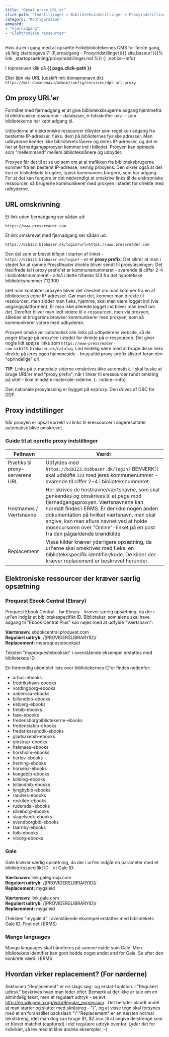 ```yaml
---
title: "Opsæt proxy URL'er"
click-path: "Indstillinger > Biblioteksindstillinger > Proxyindstillinger"
category: "Konfiguration"
emneord: 
- "Fjernadgang"
- "Elektroniske ressourcer"
---
```

Hvis du er i gang med at opsætte Folkebibliotekernes CMS for første gang, så følg startopgave 7: [Fjernadgang - Proxyindstillinger]({{ site.baseurl }}{% link _startopsaetning/proxyindstillinger.md %})
{: .notice--info}

I topmenuen klik på **{{ page.click-path }}**

Eller åbn via URL (udskift mit-domænenavn.dk):\
`https://mit-domænenavn/admin/config/services/dpl-url-proxy`

## Om proxy URL'er

Formålet med fjernadgang er at give biblioteksbrugerne adgang hjemmefra til elektroniske ressourcer - databaser, e-tidsskrifter osv. - som bibliotekerne har købt adgang til.

Udbyderne af elektroniske ressourcer tilbyder som regel kun adgang fra bestemte IP-adresser, f.eks. dem på biblioternes fysiske adresser. Men udbyderne kender ikke bibliotekets lånere og deres IP-adresser, og det er her at fjernadgangsproxyen kommer ind i billedet. Proxyen kan optræde som "mellemmand" mellem bibliotekslånere og udbyder. 

Proxyen får det til at se ud som om at al trafikken fra biblioteksbrugerne kommer fra én bestemt IP-adresse, nemlig proxyens. Den sikrer også at det kun er bibliotekets brugere, typisk kommunens borgere, som har adgang. For at det kan fungere er det nødvendigt at omskrive links til de elektroniske ressourcer, så brugerne kommunikerer med proxyen i stedet for direkte med udbyderne.

## URL omskrivning ##

Et link uden fjernadgang ser sådan ud:
```
https://www.pressreader.com
```
Et link omskrevet med fjernadgang ser sådan ud:

```
https://bib123.bibbaser.dk/login?url=https://www.pressreader.com
```
Den del som er blevet tilføjet i starten af linket - `https://bib123.bibbaser.dk/login?` - er et **proxy prefix**. Det sikrer at man i stedet for at ramme PressReader direkte bliver sendt til proxyløsningen. Det trecifrede tal i proxy prefix'et er kommunenummeret - svarende til ciffer 2-4 i biblioteksnummeret - altså i dette tilfælde 123 fra det hypotetiske biblioteksnummer 712300

Idet man kontakter proxyen bliver det checket om man kommer fra en af bibliotekets egne IP-adresser. Gør man det, kommer man direkte til ressourcen, men sidder man f.eks. hjemme, skal man være logget ind (via adgangsplatformen). Er man ikke allerede logget ind bliver man bedt om det. Derefter bliver man ledt videre til e-ressourcen, men via proxyen, således at brugerens browser kommunikerer med proxyen, som så kommunikerer videre med udbyderen.

Proxyen omskriver automatisk alle links på udbyderens website, så de peger tilbage på proxy'en i stedet for direkte på e-ressourcen. Det giver nogle lidt spøjse links som `https://www-pressreader-com.bib123.bibbaser.dk/catalog`. Lad endelig være med at bruge disse links direkte på jeres egen hjemmeside - brug altid proxy-prefix klistret foran den "oprindelige" url.

**TIP**:  Links på e-materiale siderne omskrives ikke automatisk. I skal huske at bruge URL'er med "proxy prefix", når I linker til eressourcer rundt omkring på sitet - ikke mindst e-materiale-siderne.
{: .notice--info}

Den nationale proxyløsning er bygget på ezproxy. Den drives af DBC for DDF.

## Proxy indstillinger ##
Når proxyen er opsat korrekt vil links til eressourcer i søgeresultater automatisk blive omskrevet.

### Guide til at oprette proxy indstillinger

|Feltnavn|Værdi|
|---|---|
|Præfiks til proxy-serverens URL|Udfyldes med `https://bib123.bibbaser.dk/login?` BEMÆRK! I skal udskifte `123` med jeres kommunenummer - svarende til ciffer 2-4 i biblioteksnummeret|
|Hostnames / Værtsnavne|Her skrives de hostnavne/værtsnavne, som skal genkendes og omskrives til at pege mod fjernadgangsproxyen. Værtsnavnene kan normalt findes i ERMS. Er der ikke nogen anden dokumentation på hvilket værtsnavn, man skal angive, kan man aflure navnet ved at holde musecursoren over "Online"-linket på en post fra den pågældende brøndkilde|
|Replacement|Visse kilder kræver yderligere opsætning, da url'erne skal omskrives med f.eks. en biblioteksspecifik identifier/kode. De kilder der kræver replacement er beskrevet herunder.|

## Elektroniske ressourcer der kræver særlig opsætning ##
### Proquest Ebook Central (Ebrary) ###
Proquest Ebook Central - før Ebrary - kræver særlig opsætning, da der i url'en indgår et biblioteksspecifikt ID.
Biblioteker, som alene skal have adgang til "Ebook Central Plus" kan nøjes med at udfylde "Værtsnavn":

**Værtsnavn:** ebookcentral.proquest.com
\
**Regulært udtryk:** /\[PROVIDERSLIBRARYID\]/
\
**Replacement:** myproquestebooksid

Teksten "myproquestebooksid" i ovenstående eksempel erstattes med bibliotekets ID.

En formentlig ukomplet liste over bibliotekernes ID'er findes nedenfor:

- arhus-ebooks
- fredrikshavn-ebooks
- vordingborg-ebooks
- aabenraa-ebooks
- billundbib-ebooks
- esbjerg-ebooks
- fmbib-ebooks
- faxe-ebooks
- fredensborgbibliotekerne-ebooks
- fredericiabib-ebooks
- frederikssunddk-ebooks
- gladsaxebib-ebooks
- glostrup-ebooks
- halsnaes-ebooks
- horsholm-ebooks
- herlev-ebooks
- herning-ebooks
- horsens-ebooks
- koegebib-ebooks
- kolding-ebooks
- lollandbib-ebooks
- lyngbybib-ebooks
- randers-ebooks
- roskilde-ebooks
- rudersdal-ebooks
- silkeborg-ebooks
- slagelsedk-ebooks
- svendborgbib-ebooks
- taarnby-ebooks
- tbib-ebooks
- viborg-ebooks

### Gale ###
Gale kræver særlig opsætning, da der i url'en indgår en parameter med et biblioteksspecifikt ID - et Gale ID:

**Værtsnavn:** link.galegroup.com
\
**Regulært udtryk:** /\[PROVIDERSLIBRARYID\]/
\
**Replacement:** mygaleid

**Værtsnavn:** link.gale.com
\
**Regulært udtryk:** /\[PROVIDERSLIBRARYID\]/
\
**Replacement:** mygaleid

(Teksten "mygaleid" i ovenstående eksempel erstattes med bibliotekets Gale ID. Find det i ERMS)

### Mango languages ###
Mango languages skal håndteres på samme måde som Gale. Men bibliotekets identifier kan godt hedde noget andet end for Gale. Se efter den konkrete værdi i ERMS

## Hvordan virker replacement? (For nørderne)
Sektionen "Replacement" er en slags søg- og erstat-funktion. I "Regulært udtryk" beskrives hvad man leder efter. Bemærk at der ikke er tale om en almindelig tekst, men et regulært udtryk - se evt. http://en.wikipedia.org/wiki/Regular_expression . Det betyder blandt andet at man starter og slutter med skråstreg - "/", og at visse tegn skal forsynes med et en foranstillet backslash "\\"."Replacement" er en næsten normal tekststreng, idet man dog kan bruge $1, $2 osv. til at angive delstrenge som er blevet matchet (captured) i det regulære udtryk ovenfor. Lyder det for indviklet, så lev med at låne andres eksempler ;-)


